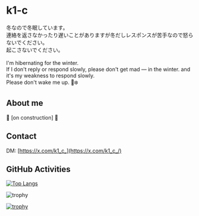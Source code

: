 # k1-c

冬なので冬眠しています。<br />
連絡を返さなかったり遅いことがありますが冬だしレスポンスが苦手なので怒らないでください。<br />
起こさないでください。
<br /><br />
I'm hibernating for the winter. <br />
If I don't reply or respond slowly, please don't get mad — in the winter. and it's my weakness to respond slowly.<br />
Please don't wake me up. 🐻❄️

## About me

:construction: [on construction] :construction:

## Contact

DM: [https://x.com/k1_c_](https://x.com/k1_c_/)

## GitHub Activities

[![Top Langs](https://github-readme-stats.vercel.app/api/top-langs/?username=k1-c&theme=dark&layout=compact)](https://github.com/k1-c)

![trophy](https://github-readme-stats.vercel.app/api?username=k1-c&show_icons=true&theme=dark&count_private=true&line_height=40)

[![trophy](https://github-profile-trophy.vercel.app/?username=k1-c&theme=tokyonight&rank=SECRET,SSS,SS,S,AAA,AA,A,B&no-bg=true)](https://github.com/k1-c)

